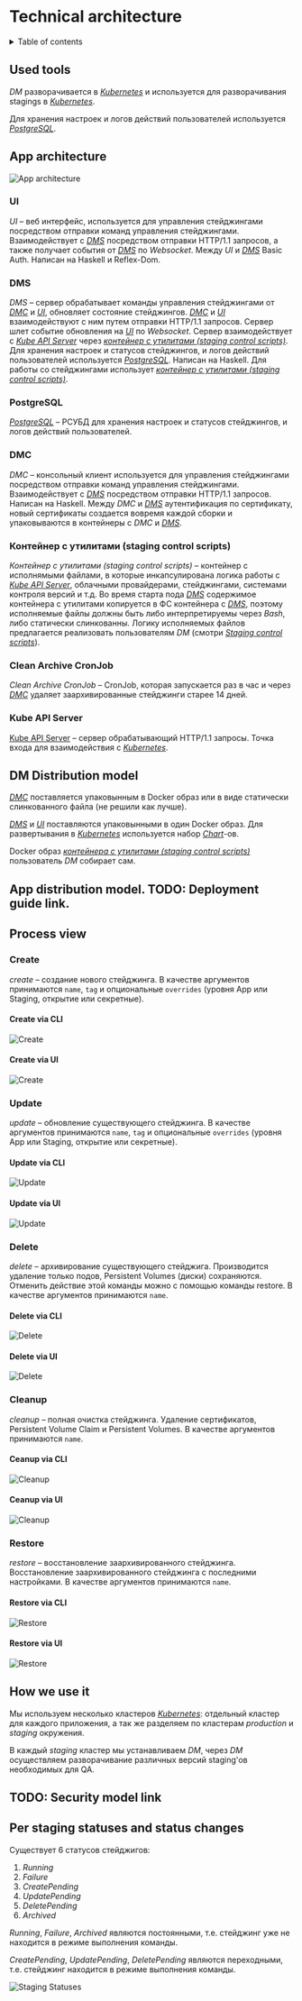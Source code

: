 # Technical architecture

<details>
  <summary>Table of contents</summary>

- [Used tools](#used-tools)
- [App architecture](#app-architecture)
  - [UI](#ui)
  - [DMS](#dms)
  - [PostgreSQL](#postgresql)
  - [DMC](#dmc)
  - [Контейнер с утилитами (staging control scripts)](#контейнер-с-утилитами-staging-control-scripts)
  - [Clean Archive CronJob](#clean-archive-cronjob)
  - [Kube API Server](#kube-api-server)
- [DM Distribution model](#dm-distribution-model)
- [App distribution model. **TODO: Deployment guide link.**](#app-distribution-model-todo-deployment-guide-link)
- [Process view](#process-view)
  - [Create](#create)
    - [Create via CLI](#create-via-cli)
    - [Create via UI](#create-via-ui)
  - [Update](#update)
    - [Update via CLI](#update-via-cli)
    - [Update via UI](#update-via-ui)
  - [Delete](#delete)
    - [Delete via CLI](#delete-via-cli)
    - [Delete via UI](#delete-via-ui)
  - [Cleanup](#cleanup)
    - [Ceanup via CLI](#ceanup-via-cli)
    - [Ceanup via UI](#ceanup-via-ui)
  - [Restore](#restore)
    - [Restore via CLI](#restore-via-cli)
    - [Restore via UI](#restore-via-ui)
- [How we use it](#how-we-use-it)
- [**TODO: Security model link**](#todo-security-model-link)
- [Per staging statuses and status changes](#per-staging-statuses-and-status-changes)

</details>

## Used tools

_DM_ разворачивается в [_Kubernetes_](kube) и используется для разворачивания stagings в [_Kubernetes_](kube).

Для хранения настроек и логов действий пользователей используется [_PostgreSQL_](#postgresql).

## App architecture

![App architecture](../diagrams/images/app-architecture.png)

### UI

_UI_ – веб интерфейс,
используется для управления стейджингами посредством отправки команд управления стейджингами.
Взаимодействует с [_DMS_](#dms) посредством отправки HTTP/1.1 запросов, а также получает
события от [_DMS_](#dms) по _Websocket_. Между _UI_ и [_DMS_](#dms) Basic Auth. Написан на Haskell и Reflex-Dom.

### DMS

_DMS_ – сервер обрабатывает
команды управления стейджингами от [_DMC_](#dmc) и [_UI_](#ui), обновляет состояние стейджингов.
[_DMC_](#dmc) и [_UI_](#ui) взаимодействуют с ним путем отправки HTTP/1.1 запросов.
Сервер шлет событие обновления на [_UI_](#ui) по _Websocket_. Сервер взаимодействует с [_Kube API Server_](#kube-api-server)
через [_контейнер с утилитами (staging control scripts)_](#контейнер-с-утилитами-staging-control-scripts). Для хранения настроек и статусов стейджингов,
и логов действий пользователей используется [_PostgreSQL_](#postgresql). Написан на Haskell. Для работы
со стейджингами использует [_контейнер с утилитами (staging control scripts)_](#контейнер-с-утилитами-staging-control-scripts).

### PostgreSQL

[_PostgreSQL_](https://www.postgresql.org) – РСУБД для хранения настроек и статусов стейджингов, и логов
действий пользователей.

### DMC

_DMC_ – консольный клиент
используется для управления стейджингами посредством отправки команд управления
стейджингами. Взаимодействует с [_DMS_](#dms) посредством отправки HTTP/1.1 запросов.
Написан на Haskell. Между _DMC_ и [_DMS_](#dms) аутентификация по сертификату,
новый сертификаты создается вовремя каждой сборки и упаковываются в контейнеры с _DMC_ и [_DMS_](#dms).

### Контейнер с утилитами (staging control scripts)

_Контейнер с утилитами (staging control scripts)_ – контейнер с исполнямыми файлами, в которые инкапсулирована
логика работы с [_Kube API Server_](#kube-api-server), облачными провайдерами, стейджингами, системами контроля версий и т.д.
Во время старта пода [_DMS_](#dms) содержимое контейнера с утилитами копируется в ФС контейнера с [_DMS_](#dms),
поэтому исполняемые файлы должны быть либо интерпретируемы через _Bash_, либо статически слинкованны.
Логику исполняемых файлов предлагается реализовать пользователям _DM_ (смотри [_Staging control scripts_](Staging_control_scripts.md)).

### Clean Archive CronJob
_Clean Archive CronJob_ – CronJob, которая запускается раз в час и через [_DMC_](#dmc) удаляет заархивированные стейджинги старее 14 дней.

### Kube API Server

[Kube API Server](https://kubernetes.io/docs/concepts/overview/kubernetes-api/) – сервер обрабатывающий HTTP/1.1 запросы. Точка входа для
взаимодействия с [_Kubernetes_](kube).

## DM Distribution model

[_DMC_](#dmc) поставляется упаковынным в Docker образ или в виде статически слинкованного файла (не решили как лучше).

[_DMS_](#dms) и [_UI_](#ui) поставляются упаковынными в один Docker образ. Для развертывания в [_Kubernetes_](kube) используется набор [_Chart_](chart)-ов.

Docker образ [_контейнера с утилитами (staging control scripts)_](#контейнер-с-утилитами-staging-control-scripts) пользователь _DM_ собирает сам.

## App distribution model. **TODO: Deployment guide link.**

## Process view

### Create

_create_ – создание нового стейджинга.
  В качестве аргументов принимаются `name`, `tag` и опциональные `overrides` (уровня App или Staging, открытие или секретные).

#### Create via CLI
![Create](../diagrams/images/technical-architecture-create-via-cli.png)

#### Create via UI
![Create](../diagrams/images/technical-architecture-create-via-ui.png)

### Update

_update_ – обновление существующего стейджинга.
  В качестве аргументов принимаются `name`, `tag` и опциональные `overrides` (уровня App или Staging, открытие или секретные).

#### Update via CLI
![Update](../diagrams/images/technical-architecture-update-via-cli.png)

#### Update via UI
![Update](../diagrams/images/technical-architecture-update-via-ui.png)

### Delete

_delete_ – архивирование существующего стейджига.
  Производится удаление только подов, Persistent Volumes (диски) сохраняются. Отменить действие этой команды можно с помощью команды restore.
  В качестве аргументов принимаются `name`.

#### Delete via CLI
![Delete](../diagrams/images/technical-architecture-delete-via-cli.png)

#### Delete via UI
![Delete](../diagrams/images/technical-architecture-delete-via-ui.png)

### Cleanup

_cleanup_ – полная очистка стейджинга.
  Удаление сертификатов, Persistent Volume Claim и Persistent Volumes.
  В качестве аргументов принимаются `name`.

#### Ceanup via CLI
![Cleanup](../diagrams/images/technical-architecture-cleanup-via-cli.png)

#### Ceanup via UI
![Cleanup](../diagrams/images/technical-architecture-cleanup-via-ui.png)

### Restore

_restore_ – восстановление заархивированного стейджинга.
  Восстановление заархивированного стейджинга с последними настройками.
  В качестве аргументов принимаются `name`.

#### Restore via CLI
![Restore](../diagrams/images/technical-architecture-restore-via-cli.png)

#### Restore via UI
![Restore](../diagrams/images/technical-architecture-restore-via-ui.png)

## How we use it

Мы используем несколько кластеров [_Kubernetes_](kube): отдельный кластер для каждого приложения, а так же разделяем по кластерам _production_ и _staging_ окружения.

В каждый _staging_ кластер мы устанавливаем _DM_, через _DM_ осуществляем разворачивание различных версий staging'ов необходимых для QA.

## **TODO: Security model link**

## Per staging statuses and status changes

Существует 6 статусов стейджигов:
1. *Running*
2. *Failure*
3. *CreatePending*
4. *UpdatePending*
5. *DeletePending*
6. *Archived*

_Running_, _Failure_, _Archived_ являются постоянными, т.е. стейджинг уже не находится в режиме выполнения команды.

*CreatePending*, *UpdatePending*, *DeletePending* являются переходными, т.е. стейджинг находится в режиме выполнения команды.

![Staging Statuses](../diagrams/images/technical-architecture-staging-statuses-fsm.png)

[kubectl]: https://kubernetes.io/docs/reference/kubectl/
[helm]: https://helm.sh
[kubedog]: https://github.com/werf/kubedog
[kube]: https://kubernetes.io
[chart]: https://helm.sh/docs/topics/charts/
